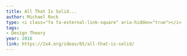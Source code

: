 ```yaml
---
title: All That Is Solid...
author: Michael Rock
type: <i class="fa fa-external-link-square" aria-hidden="true"></i>
tags:
- Design Theory
year: 2016
link: https://2x4.org/ideas/65/all-that-is-solid/
---
```

